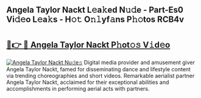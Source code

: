 ## Angela Taylor Nackt L𝚎a𝚔ed N𝚞𝚍e - Part-Es0 Vi𝚍𝚎o L𝚎a𝚔s - H𝚘𝚝 O𝚗𝚕yf𝚊ns P𝚑𝚘tos RCB4v

# <h2><a href="http://kf36y4.oniu.top/?m=Angela+Taylor+Nackt">🔗👉 🔴 Angela Taylor Nackt P𝚑ot𝚘𝚜 V𝚒d𝚎o</a></h2>

[![Angela Taylor Nackt Nu𝚍e𝚜](https://i.imgur.com/0qMVB7G.gif)](http://kf36y4.oniu.top/?m=Angela+Taylor+Nackt)
Digital media provider and amusement giver Angela Taylor Nackt, famed for disseminating dance and lifestyle content via trending choreographies and short videos. Remarkable aerialist partner Angela Taylor Nackt, acclaimed for their exceptional abilities and accomplishments in performing aerial acts with partners.  
